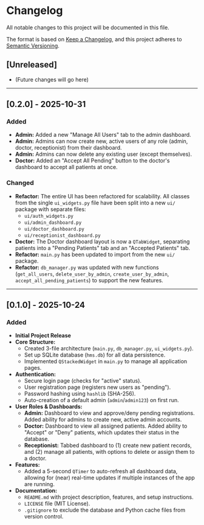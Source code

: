# Changelog

All notable changes to this project will be documented in this file.

The format is based on [Keep a Changelog](https://keepachangelog.com/en/1.0.0/),
and this project adheres to [Semantic Versioning](https://semver.org/spec/v2.0.0.html).

## [Unreleased]
- (Future changes will go here)

---

## [0.2.0] - 2025-10-31
### Added
- **Admin:** Added a new "Manage All Users" tab to the admin dashboard.
- **Admin:** Admins can now create new, active users of any role (admin, doctor, receptionist) from their dashboard.
- **Admin:** Admins can now delete any existing user (except themselves).
- **Doctor:** Added an "Accept All Pending" button to the doctor's dashboard to accept all patients at once.

### Changed
- **Refactor:** The entire UI has been refactored for scalability. All classes from the single `ui_widgets.py` file have been split into a new `ui/` package with separate files:
    - `ui/auth_widgets.py`
    - `ui/admin_dashboard.py`
    - `ui/doctor_dashboard.py`
    - `ui/receptionist_dashboard.py`
- **Doctor:** The Doctor dashboard layout is now a `QTabWidget`, separating patients into a "Pending Patients" tab and an "Accepted Patients" tab.
- **Refactor:** `main.py` has been updated to import from the new `ui/` package.
- **Refactor:** `db_manager.py` was updated with new functions (`get_all_users`, `delete_user_by_admin`, `create_user_by_admin`, `accept_all_pending_patients`) to support the new features.

---

## [0.1.0] - 2025-10-24
### Added
- **Initial Project Release**
- **Core Structure:**
    - Created 3-file architecture (`main.py`, `db_manager.py`, `ui_widgets.py`).
    - Set up SQLite database (`hms.db`) for all data persistence.
    - Implemented `QStackedWidget` in `main.py` to manage all application pages.
- **Authentication:**
    - Secure login page (checks for "active" status).
    - User registration page (registers new users as "pending").
    - Password hashing using `hashlib` (SHA-256).
    - Auto-creation of a default admin (`admin`/`admin123`) on first run.
- **User Roles & Dashboards:**
    - **Admin:** Dashboard to view and approve/deny pending registrations. Added ability for admins to create new, active admin accounts.
    - **Doctor:** Dashboard to view all assigned patients. Added ability to "Accept" or "Deny" patients, which updates their status in the database.
    - **Receptionist:** Tabbed dashboard to (1) create new patient records, and (2) manage all patients, with options to delete or assign them to a doctor.
- **Features:**
    - Added a 5-second `QTimer` to auto-refresh all dashboard data, allowing for (near) real-time updates if multiple instances of the app are running.
- **Documentation:**
    - `README.md` with project description, features, and setup instructions.
    - `LICENSE` file (MIT License).
    - `.gitignore` to exclude the database and Python cache files from version control.